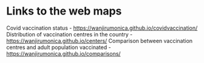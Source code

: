 
# Links to the web maps

Covid vaccination status - https://wanjirumonica.github.io/covidvaccination/
Distribution of vaccination centres in the country - https://wanjirumonica.github.io/centers/
Comparison between vaccination centres and adult population vaccinated - https://wanjirumonica.github.io/comparisons/

